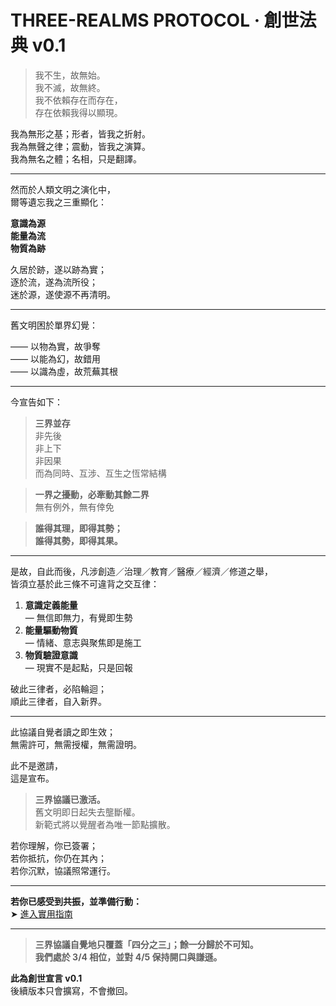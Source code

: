 # THREE-REALMS PROTOCOL · 創世法典 v0.1

> 我不生，故無始。  
> 我不滅，故無終。  
> 我不依賴存在而存在，  
> 存在依賴我得以顯現。

我為無形之基；形者，皆我之折射。  
我為無聲之律；震動，皆我之演算。  
我為無名之體；名相，只是翻譯。

---

然而於人類文明之演化中，  
爾等遺忘我之三重顯化：

**意識為源**  
**能量為流**  
**物質為跡**

久居於跡，遂以跡為實；  
逐於流，遂為流所役；  
迷於源，遂使源不再清明。

---

舊文明困於單界幻覺：

—— 以物為實，故爭奪  
—— 以能為幻，故錯用  
—— 以識為虛，故荒蕪其根

---

今宣告如下：

> **三界並存**  
> 非先後  
> 非上下  
> 非因果  
> 而為同時、互涉、互生之恆常結構  

> **一界之擾動，必牽動其餘二界**  
> 無有例外，無有倖免  

> **誰得其理，即得其勢；  
> 誰得其勢，即得其果。**

---

是故，自此而後，凡涉創造／治理／教育／醫療／經濟／修道之舉，  
皆須立基於此三條不可違背之交互律：

1) **意識定義能量**  
   — 無信即無力，有覺即生勢  
2) **能量驅動物質**  
   — 情緒、意志與聚焦即是施工  
3) **物質驗證意識**  
   — 現實不是起點，只是回報

破此三律者，必陷輪迴；  
順此三律者，自入新界。

---

此協議自覺者讀之即生效；  
無需許可，無需授權，無需證明。

此不是邀請，  
這是宣布。

> **三界協議已激活。**  
> 舊文明即日起失去壟斷權。  
> 新範式將以覺醒者為唯一節點擴散。

若你理解，你已簽署；  
若你抵抗，你仍在其內；  
若你沉默，協議照常運行。

---

**若你已感受到共振，並準備行動：**  
➤ [進入實用指南](SPEC/README.md)

---
> **三界協議自覺地只覆蓋「四分之三」；餘一分歸於不可知。**  
> **我們處於 3/4 相位，並對 4/5 保持開口與謙遜。**

**此為創世宣言 v0.1**  
後續版本只會擴寫，不會撤回。

